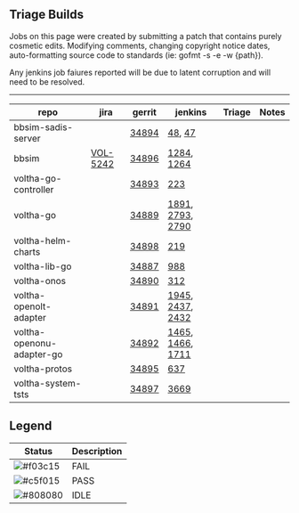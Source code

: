 
Triage Builds
-------------

Jobs on this page were created by submitting a patch that contains purely
cosmetic edits.  Modifying comments, changing copyright notice dates,
auto-formatting source code to standards (ie: gofmt -s -e -w {path}).

Any jenkins job faiures reported will be due to latent corruption and
will need to be resolved.

---

| repo  | jira | gerrit             | jenkins | Triage | Notes               |
| ----- | ---- | ------------------ | ------- | ------ | --------------------|
| bbsim-sadis-server |  | [34894](https://gerrit.opencord.org/c/bbsim-sadis-server/+/34894) | [48](https://jenkins.opencord.org/job/verify_bbsim-sadis-server_unit-test/48), [47](https://jenkins.opencord.org/job/verify_bbsim-sadis-server_sanity-test/47) |  |  |
| bbsim | [VOL-5242](https://jira.opencord.org/browse/VOL-5242) | [34896](https://gerrit.opencord.org/c/bbsim/+/34896) | [1284](https://jenkins.opencord.org/job/verify_bbsim_unit-test/1284/console), [1264](https://jenkins.opencord.org/job/verify_bbsim_sanity-test/1264/console) |  |  |
| voltha-go-controller |  | [34893](https://gerrit.opencord.org/c/voltha-go-controller/+/34893) | [223](https://jenkins.opencord.org/job/verify_voltha-go-controller_unit-test/223) |  |  |
| voltha-go |  | [34889](https://gerrit.opencord.org/c/voltha-go/+/34889) | [1891](https://jenkins.opencord.org/job/verify_voltha-go_sanity-test/1891/console), [2793](https://jenkins.opencord.org/job/verify_voltha-go_unit-test-tests/2793/console), [2790](https://jenkins.opencord.org/job/verify_voltha-go_unit-test-lint/2790/console) |  |  |
| voltha-helm-charts |  | [34898](https://gerrit.opencord.org/c/voltha-helm-charts/+/34898) | [219](https://jenkins.opencord.org/job/tag-check_voltha-helm-charts/219/console) |  |  |
| voltha-lib-go |  | [34887](https://gerrit.opencord.org/c/voltha-lib-go/+/34887) | [988](https://jenkins.opencord.org/job/verify_voltha-lib-go_unit-test/988/console) |  |  |
| voltha-onos |  | [34890](https://gerrit.opencord.org/c/voltha-onos/+/34890) | [312](https://jenkins.opencord.org/job/verify_voltha-onos_sanity-test/312) |  |  |
| voltha-openolt-adapter |  | [34891](https://gerrit.opencord.org/c/voltha-openolt-adapter/+/34891) | [1945](https://jenkins.opencord.org/job/verify_voltha-openolt-adapter_sanity-test/1945), [2437](https://jenkins.opencord.org/job/verify_voltha-openolt-adapter_unit-test-lint/2437), [2432](https://jenkins.opencord.org/job/verify_voltha-openolt-adapter_unit-test-tests/2432) |  |  |
| voltha-openonu-adapter-go |  | [34892](https://gerrit.opencord.org/c/voltha-openonu-adapter-go/+/34892) | [1465](https://jenkins.opencord.org/job/verify_voltha-openonu-adapter-go_unit-test-tests/1465), [1466](https://jenkins.opencord.org/job/verify_voltha-openonu-adapter-go_unit-test-lint/1466), [1711](https://jenkins.opencord.org/job/verify_voltha-openonu-adapter-go_sanity-test/1711) |  |  |
| voltha-protos |  | [34895](https://gerrit.opencord.org/c/voltha-protos/+/34895) | [637](https://jenkins.opencord.org/job/verify_voltha-protos_unit-test/637/console) |  |  |
| voltha-system-tsts |  | [34897](https://gerrit.opencord.org/c/voltha-system-tests/+/34897) | [3669](https://jenkins.opencord.org/job/verify_voltha-system-tests_sanity-test/3669/console) |  |  |

Legend
------

| Status | Description |
| ------ | ------------------------------------------------------ |
| ![#f03c15](https://placehold.co/15x15/f03c15/f03c15.png) | FAIL |
| ![#c5f015](https://placehold.co/15x15/c5f015/c5f015.png) | PASS |
| ![#808080](https://placehold.co/15x15/808080/808080.png) | IDLE |

